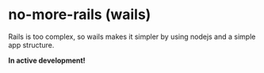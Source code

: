 # no-more-rails (wails)
Rails is too complex, so wails makes it simpler by using nodejs and a simple app structure.

<b>In active development!</b>
